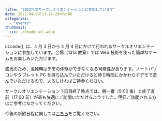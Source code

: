```yaml
---
title: "2022年度サークルオリエンテーションに参加しています"
date: 2022-04-03T13:24:29+09:00
categories:
  - "events"
thumbnail:
  src: ./thumbnail.webp
---
```


ut.code(); は、4 月 3 日から 4 月 4 日にかけて行われるサークルオリエンテーションに参加しています。会場（1313 教室）では Web 技術を使った簡単なゲームをお楽しみいただけます。

盛況のため、混雑時はデモの体験ができなくなる可能性があります。ノートパソコンやタブレット PC を持ち込んでいただけると待ち時間にかかわらずデモで遊んでいただけるので、よろしければご持参ください。

サークルオリエンテーション 1 日目終了時点では、朝一番（9:00 後）と終了直前（17:00 前）が最も快適にご訪問いただけるようでした。明日ご訪問される方はご参考になさってください。

今後の新歓日程に関しては[こちら](https://utcode.net/2022/info/2022-welcome-events/)をご覧ください。
